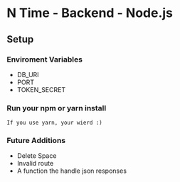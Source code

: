 # N Time - Backend - Node.js

## Setup

### Enviroment Variables
- DB_URI
- PORT
- TOKEN_SECRET

### Run your npm or yarn install
```
If you use yarn, your wierd :)
```

### Future Additions
- Delete Space 
- Invalid route
- A function the handle json responses
